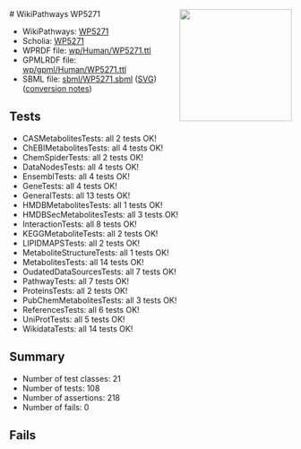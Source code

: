 <img style="float: right; width: 200px" src="../logo.png" />
# WikiPathways WP5271

* WikiPathways: [WP5271](https://identifiers.org/wikipathways:WP5271)
* Scholia: [WP5271](https://scholia.toolforge.org/wikipathways/WP5271)
* WPRDF file: [wp/Human/WP5271.ttl](../wp/Human/WP5271.ttl)
* GPMLRDF file: [wp/gpml/Human/WP5271.ttl](../wp/gpml/Human/WP5271.ttl)
* SBML file: [sbml/WP5271.sbml](../sbml/WP5271.sbml) ([SVG](../sbml/WP5271.svg)) ([conversion notes](../sbml/WP5271.txt))

## Tests
* CASMetabolitesTests: all 2 tests OK!
* ChEBIMetabolitesTests: all 4 tests OK!
* ChemSpiderTests: all 2 tests OK!
* DataNodesTests: all 4 tests OK!
* EnsemblTests: all 4 tests OK!
* GeneTests: all 4 tests OK!
* GeneralTests: all 13 tests OK!
* HMDBMetabolitesTests: all 1 tests OK!
* HMDBSecMetabolitesTests: all 3 tests OK!
* InteractionTests: all 8 tests OK!
* KEGGMetaboliteTests: all 2 tests OK!
* LIPIDMAPSTests: all 2 tests OK!
* MetaboliteStructureTests: all 1 tests OK!
* MetabolitesTests: all 14 tests OK!
* OudatedDataSourcesTests: all 7 tests OK!
* PathwayTests: all 7 tests OK!
* ProteinsTests: all 2 tests OK!
* PubChemMetabolitesTests: all 3 tests OK!
* ReferencesTests: all 6 tests OK!
* UniProtTests: all 5 tests OK!
* WikidataTests: all 14 tests OK!


## Summary

* Number of test classes: 21
* Number of tests: 108
* Number of assertions: 218
* Number of fails: 0

## Fails

